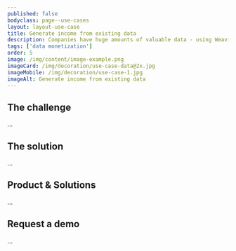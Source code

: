 ```yaml
---
published: false
bodyclass: page--use-cases
layout: layout-use-case
title: Generate income from existing data
description: Companies have huge amounts of valuable data - using Weaviate to monetize the data as supplementary income stream alongside core business.
tags: ['data monetization']
order: 5
image: /img/content/image-example.png
imageCard: /img/decoration/use-case-data@2x.jpg
imageMobile: /img/decoration/use-case-1.jpg
imageAlt: Generate income from existing data
---
```


## The challenge

...

## The solution

...

## Product & Solutions

...

## Request a demo

...
